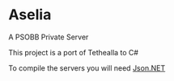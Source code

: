 # Aselia
A PSOBB Private Server

This project is a port of Tethealla to C#

To compile the servers you will need [Json.NET](http://www.newtonsoft.com/json)

